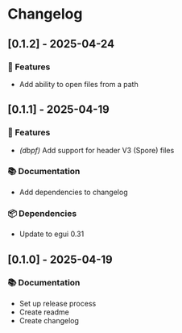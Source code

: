 # Changelog

## [0.1.2] - 2025-04-24

### 🚀 Features

- Add ability to open files from a path

## [0.1.1] - 2025-04-19

### 🚀 Features

- *(dbpf)* Add support for header V3 (Spore) files

### 📚 Documentation

- Add dependencies to changelog

### 📦️ Dependencies

- Update to egui 0.31

## [0.1.0] - 2025-04-19

### 📚 Documentation

- Set up release process
- Create readme
- Create changelog

<!-- generated by git-cliff -->
